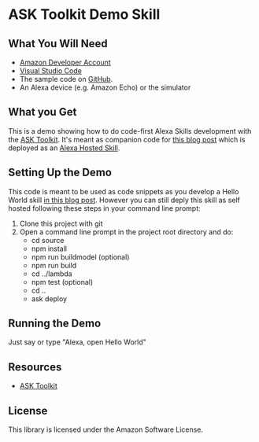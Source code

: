 # ASK Toolkit Demo Skill

## What You Will Need
*  [Amazon Developer Account](http://developer.amazon.com/alexa)
*  [Visual Studio Code](https://code.visualstudio.com/)
*  The sample code on [GitHub](https://github.com/alexa/alexa-cookbook/tree/master/feature-demos/skill-demo-toolkit/).
*  An Alexa device (e.g. Amazon Echo) or the simulator

## What you Get
This is a demo showing how to do code-first Alexa Skills development with the [ASK Toolkit](https://alexa.design/toolkit). It's meant as companion code for [this blog post](https://developer.amazon.com/en-US/blogs/alexa/alexa-skills-kit/2020/10/code-first-alexa-skill-development-with-vs-code-and-the-ask-sdk-controls-framework) which is deployed as an [Alexa Hosted Skill](https://alexa.design/ahs).

## Setting Up the Demo
This code is meant to be used as code snippets as you develop a Hello World skill [in this blog post](https://developer.amazon.com/en-US/blogs/alexa/alexa-skills-kit/2020/10/code-first-alexa-skill-development-with-vs-code-and-the-ask-sdk-controls-framework). However you can still deply this skill as self hosted following these steps in your command line prompt:

1. Clone this project with git
2. Open a command line prompt in the project root directory and do:
    - cd source
    - npm install
    - npm run buildmodel (optional)
    - npm run build
    - cd ../lambda
    - npm test (optional)
    - cd ..
    - ask deploy

## Running the Demo
Just say or type "Alexa, open Hello World"

## Resources
* [ASK Toolkit](https://alexa.design/toolkit)

## License

This library is licensed under the Amazon Software License.
